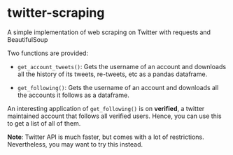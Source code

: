 # twitter-scraping
A simple implementation of web scraping on Twitter with requests and BeautifulSoup

Two functions are provided:

- `get_account_tweets()`: Gets the username of an account and downloads all the history of its tweets, re-tweets, etc as a pandas dataframe.

- `get_following()`: Gets the username of an account and downloads all the accounts it follows as a dataframe.

An interesting application of `get_following()` is on **verified**, a twitter maintained account that follows all verified users. Hence, you can use this to get a list of all of them.

**Note**: Twitter API is much faster, but comes with a lot of restrictions. Nevertheless, you may want to try this instead.
